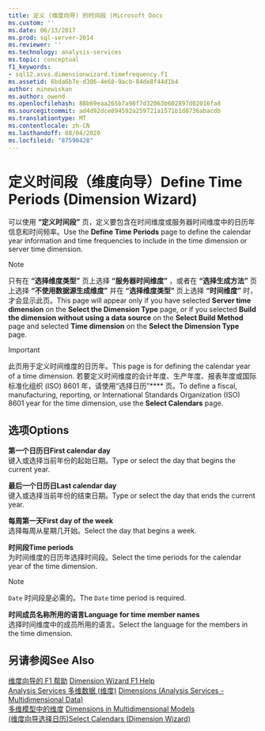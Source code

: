 ```yaml
---
title: 定义 (维度向导) 的时间段 |Microsoft Docs
ms.custom: ''
ms.date: 06/13/2017
ms.prod: sql-server-2014
ms.reviewer: ''
ms.technology: analysis-services
ms.topic: conceptual
f1_keywords:
- sql12.asvs.dimensionwizard.timefrequency.f1
ms.assetid: 6bda6b7e-d306-4e68-9acb-84de8f44d1b4
author: minewiskan
ms.author: owend
ms.openlocfilehash: 88b69eaa265b7a98f7d32063b602897d02016fa8
ms.sourcegitcommit: ad4d92dce894592a259721a1571b1d8736abacdb
ms.translationtype: MT
ms.contentlocale: zh-CN
ms.lasthandoff: 08/04/2020
ms.locfileid: "87590428"
---
```

# <a name="define-time-periods-dimension-wizard"></a><span data-ttu-id="d56ff-102">定义时间段（维度向导）</span><span class="sxs-lookup"><span data-stu-id="d56ff-102">Define Time Periods (Dimension Wizard)</span></span>
  <span data-ttu-id="d56ff-103">可以使用 **“定义时间段”** 页，定义要包含在时间维度或服务器时间维度中的日历年信息和时间频率。</span><span class="sxs-lookup"><span data-stu-id="d56ff-103">Use the **Define Time Periods** page to define the calendar year information and time frequencies to include in the time dimension or server time dimension.</span></span>  
  
> [!NOTE]  
>  <span data-ttu-id="d56ff-104"> 只有在 **“选择维度类型”** 页上选择 **“服务器时间维度”** ，或者在 **“选择生成方法”** 页上选择 **“不使用数据源生成维度”** 并在 **“选择维度类型”** 页上选择 **“时间维度”** 时，才会显示此页。</span><span class="sxs-lookup"><span data-stu-id="d56ff-104">This page will appear only if you have selected **Server time dimension** on the **Select the Dimension Type** page, or if you selected **Build the dimension without using a data source** on the **Select Build Method** page and selected **Time dimension** on the **Select the Dimension Type** page.</span></span>  
  
> [!IMPORTANT]  
>  <span data-ttu-id="d56ff-105">此页用于定义时间维度的日历年。</span><span class="sxs-lookup"><span data-stu-id="d56ff-105">This page is for defining the calendar year of a time dimension.</span></span> <span data-ttu-id="d56ff-106">若要定义时间维度的会计年度、生产年度、报表年度或国际标准化组织 (ISO) 8601 年，请使用“选择日历”\*\*\*\* 页。</span><span class="sxs-lookup"><span data-stu-id="d56ff-106">To define a fiscal, manufacturing, reporting, or International Standards Organization (ISO) 8601 year for the time dimension, use the **Select Calendars** page.</span></span>  
  
## <a name="options"></a><span data-ttu-id="d56ff-107">选项</span><span class="sxs-lookup"><span data-stu-id="d56ff-107">Options</span></span>  
 <span data-ttu-id="d56ff-108">**第一个日历日**</span><span class="sxs-lookup"><span data-stu-id="d56ff-108">**First calendar day**</span></span>  
 <span data-ttu-id="d56ff-109">键入或选择当前年份的起始日期。</span><span class="sxs-lookup"><span data-stu-id="d56ff-109">Type or select the day that begins the current year.</span></span>  
  
 <span data-ttu-id="d56ff-110">**最后一个日历日**</span><span class="sxs-lookup"><span data-stu-id="d56ff-110">**Last calendar day**</span></span>  
 <span data-ttu-id="d56ff-111">键入或选择当前年份的结束日期。</span><span class="sxs-lookup"><span data-stu-id="d56ff-111">Type or select the day that ends the current year.</span></span>  
  
 <span data-ttu-id="d56ff-112">**每周第一天**</span><span class="sxs-lookup"><span data-stu-id="d56ff-112">**First day of the week**</span></span>  
 <span data-ttu-id="d56ff-113">选择每周从星期几开始。</span><span class="sxs-lookup"><span data-stu-id="d56ff-113">Select the day that begins a week.</span></span>  
  
 <span data-ttu-id="d56ff-114">**时间段**</span><span class="sxs-lookup"><span data-stu-id="d56ff-114">**Time periods**</span></span>  
 <span data-ttu-id="d56ff-115">为时间维度的日历年选择时间段。</span><span class="sxs-lookup"><span data-stu-id="d56ff-115">Select the time periods for the calendar year of the time dimension.</span></span>  
  
> [!NOTE]  
>  <span data-ttu-id="d56ff-116">`Date` 时间段是必需的。</span><span class="sxs-lookup"><span data-stu-id="d56ff-116">The `Date` time period is required.</span></span>  
  
 <span data-ttu-id="d56ff-117">**时间成员名称所用的语言**</span><span class="sxs-lookup"><span data-stu-id="d56ff-117">**Language for time member names**</span></span>  
 <span data-ttu-id="d56ff-118">选择时间维度中的成员所用的语言。</span><span class="sxs-lookup"><span data-stu-id="d56ff-118">Select the language for the members in the time dimension.</span></span>  
  
## <a name="see-also"></a><span data-ttu-id="d56ff-119">另请参阅</span><span class="sxs-lookup"><span data-stu-id="d56ff-119">See Also</span></span>  
 <span data-ttu-id="d56ff-120">[维度向导的 F1 帮助](dimension-wizard-f1-help.md) </span><span class="sxs-lookup"><span data-stu-id="d56ff-120">[Dimension Wizard F1 Help](dimension-wizard-f1-help.md) </span></span>  
 <span data-ttu-id="d56ff-121">[Analysis Services 多维数据 &#40;维度&#41;](multidimensional-models-olap-logical-dimension-objects/dimensions-analysis-services-multidimensional-data.md) </span><span class="sxs-lookup"><span data-stu-id="d56ff-121">[Dimensions &#40;Analysis Services - Multidimensional Data&#41;](multidimensional-models-olap-logical-dimension-objects/dimensions-analysis-services-multidimensional-data.md) </span></span>  
 <span data-ttu-id="d56ff-122">[多维模型中的维度](multidimensional-models/dimensions-in-multidimensional-models.md) </span><span class="sxs-lookup"><span data-stu-id="d56ff-122">[Dimensions in Multidimensional Models](multidimensional-models/dimensions-in-multidimensional-models.md) </span></span>  
 [<span data-ttu-id="d56ff-123">&#40;维度向导选择日历&#41;</span><span class="sxs-lookup"><span data-stu-id="d56ff-123">Select Calendars &#40;Dimension Wizard&#41;</span></span>](select-calendars-dimension-wizard.md)  
  
  

